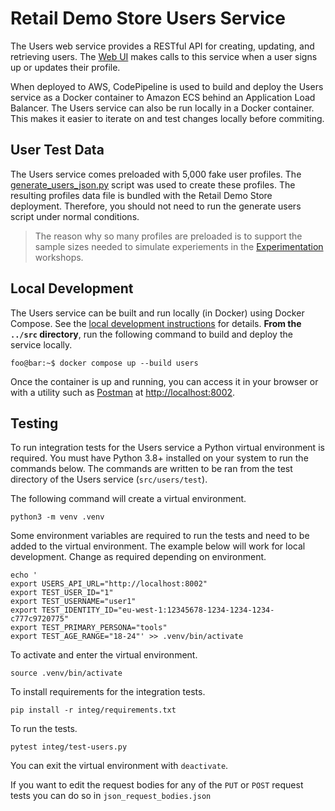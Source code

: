 # Retail Demo Store Users Service

The Users web service provides a RESTful API for creating, updating, and retrieving users. The [Web UI](../web-ui) makes calls to this service when a user signs up or updates their profile.

When deployed to AWS, CodePipeline is used to build and deploy the Users service as a Docker container to Amazon ECS behind an Application Load Balancer. The Users service can also be run locally in a Docker container. This makes it easier to iterate on and test changes locally before commiting.

## User Test Data

The Users service comes preloaded with 5,000 fake user profiles. The [generate_users_json.py](../../generators/generate_users_json.py) script was used to create these profiles. The resulting profiles data file is bundled with the Retail Demo Store deployment. Therefore, you should not need to run the generate users script under normal conditions.

> The reason why so many profiles are preloaded is to support the sample sizes needed to simulate experiements in the [Experimentation](../../workshop/3-Experimentation/3.1-Overview.ipynb) workshops.

## Local Development

The Users service can be built and run locally (in Docker) using Docker Compose. See the [local development instructions](../) for details. **From the `../src` directory**, run the following command to build and deploy the service locally.

```console
foo@bar:~$ docker compose up --build users
```

Once the container is up and running, you can access it in your browser or with a utility such as [Postman](https://www.postman.com/) at [http://localhost:8002](http://localhost:8002).

## Testing
To run integration tests for the Users service a Python virtual environment is required. You must have Python 3.8+ installed on your system to run the commands below. The commands are written to be ran from the test directory of the Users service (`src/users/test`).

The following command will create a virtual environment. 
```console
python3 -m venv .venv
```

Some environment variables are required to run the tests and need to be added to the virtual environment. The example below will work for local development. Change as required depending on environment.
```console
echo '
export USERS_API_URL="http://localhost:8002"
export TEST_USER_ID="1"
export TEST_USERNAME="user1"
export TEST_IDENTITY_ID="eu-west-1:12345678-1234-1234-1234-c777c9720775"
export TEST_PRIMARY_PERSONA="tools"
export TEST_AGE_RANGE="18-24"' >> .venv/bin/activate
```

To activate and enter the virtual environment.
```console
source .venv/bin/activate
```

To install requirements for the integration tests.
```console
pip install -r integ/requirements.txt
```

To run the tests.
```console
pytest integ/test-users.py
```

You can exit the virtual environment with `deactivate`.

If you want to edit the request bodies for any of the `PUT` or `POST` request tests you can do so in `json_request_bodies.json`